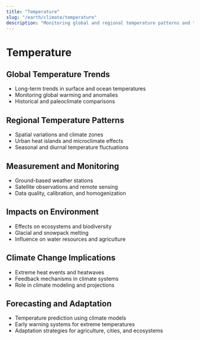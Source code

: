```yaml
---
title: "Temperature"
slug: "/earth/climate/temperature"
description: "Monitoring global and regional temperature patterns and their impact on climate."
---
```


# Temperature

## Global Temperature Trends
- Long-term trends in surface and ocean temperatures
- Monitoring global warming and anomalies
- Historical and paleoclimate comparisons

## Regional Temperature Patterns
- Spatial variations and climate zones
- Urban heat islands and microclimate effects
- Seasonal and diurnal temperature fluctuations

## Measurement and Monitoring
- Ground-based weather stations
- Satellite observations and remote sensing
- Data quality, calibration, and homogenization

## Impacts on Environment
- Effects on ecosystems and biodiversity
- Glacial and snowpack melting
- Influence on water resources and agriculture

## Climate Change Implications
- Extreme heat events and heatwaves
- Feedback mechanisms in climate systems
- Role in climate modeling and projections

## Forecasting and Adaptation
- Temperature prediction using climate models
- Early warning systems for extreme temperatures
- Adaptation strategies for agriculture, cities, and ecosystems
